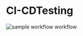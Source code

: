 # CI-CDTesting

![sample workflow workflow](https://github.com/In-sp3ctr3/CI-CDTesting/actions/workflows/sample.yml/badge.svg)
